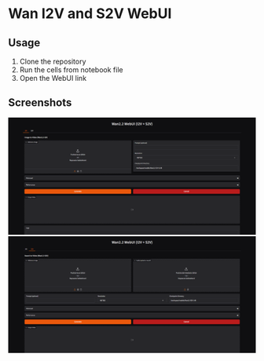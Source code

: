 # Wan I2V and S2V WebUI

## Usage

1. Clone the repository
2. Run the cells from notebook file
3. Open the WebUI link

## Screenshots

![Wan I2V](screenshot-1.png)
![Wan S2V](screenshot-2.png)
